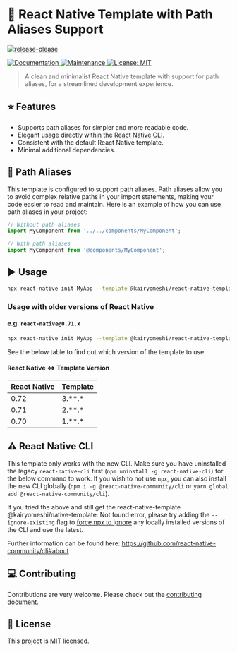 # :space_invader: React Native Template with Path Aliases Support

[![release-please](https://github.com/kairyomeshi/react-native-template/actions/workflows/release-please.yml/badge.svg)](https://github.com/kairyomeshi/react-native-template/actions/workflows/release-please.yml)

<p>
  <a href="https://github.com/kairyomeshi/react-native-template#readme">
    <img alt="Documentation" src="https://img.shields.io/badge/documentation-yes-brightgreen.svg" />
  </a>
  <a href="https://github.com/kairyomeshi/react-native-template/graphs/commit-activity">
    <img alt="Maintenance" src="https://img.shields.io/badge/Maintained%3F-yes-green.svg" />
  </a>
  <a href="https://github.com/kairyomeshi/react-native-template/blob/master/LICENSE">
    <img alt="License: MIT" src="https://img.shields.io/badge/License-MIT-yellow.svg" />
  </a>
</p>

> A clean and minimalist React Native template with support for path aliases, for a streamlined development experience.

## :star: Features

- Supports path aliases for simpler and more readable code.
- Elegant usage directly within the [React Native CLI](https://github.com/react-native-community/cli).
- Consistent with the default React Native template.
- Minimal additional dependencies.

## 📁 Path Aliases

This template is configured to support path aliases. Path aliases allow you to avoid complex relative paths in your import statements, making your code easier to read and maintain. Here is an example of how you can use path aliases in your project:


```javascript
// Without path aliases
import MyComponent from '../../components/MyComponent';

// With path aliases
import MyComponent from '@components/MyComponent';
```

## :arrow_forward: Usage

```sh
npx react-native init MyApp --template @kairyomeshi/react-native-template
```

### Usage with older versions of React Native

#### e.g. `react-native@0.71.x`

```sh
npx react-native init MyApp --template @kairyomeshi/react-native-template@2.9.0
```

See the below table to find out which version of the template to use.

#### React Native <=> Template Version

| React Native | Template |
| ------------ | -------- |
| 0.72         | 3.\**.\* |
| 0.71         | 2.\**.\* |
| 0.70         | 1.\**.\* |

## :warning: React Native CLI

This template only works with the new CLI. Make sure you have uninstalled the legacy `react-native-cli` first (`npm uninstall -g react-native-cli`) for the below command to work. If you wish to not use `npx`, you can also install the new CLI globally (`npm i -g @react-native-community/cli` or `yarn global add @react-native-community/cli`).

If you tried the above and still get the react-native-template @kairyomeshi/native-template: Not found error, please try adding the `--ignore-existing` flag to [force npx to ignore](https://github.com/npm/npx#description) any locally installed versions of the CLI and use the latest.

Further information can be found here: https://github.com/react-native-community/cli#about

## :computer: Contributing

Contributions are very welcome. Please check out the [contributing document](CONTRIBUTING.md).

## :bookmark: License

This project is [MIT](LICENSE) licensed.
